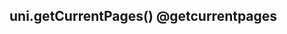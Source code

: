 ## uni.getCurrentPages() @getcurrentpages

<!-- UTSAPIJSON.getCurrentPages.description -->

<!-- UTSAPIJSON.getCurrentPages.param -->

<!-- UTSAPIJSON.getCurrentPages.returnValue -->

<!-- UTSAPIJSON.getCurrentPages.compatibility -->

<!-- UTSAPIJSON.getCurrentPages.tutorial -->

<!-- UTSAPIJSON.general_type.name -->

<!-- UTSAPIJSON.general_type.param -->